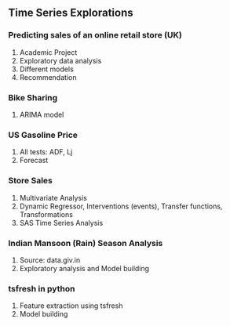 ## Time Series Explorations

### Predicting sales of an online retail store (UK)
1. Academic Project
2. Exploratory data analysis
3. Different models 
4. Recommendation

### Bike Sharing
1. ARIMA model

### US Gasoline Price
1. All tests: ADF, Lj
2. Forecast 

### Store Sales
1. Multivariate Analysis
2. Dynamic Regressor, Interventions (events), Transfer functions, Transformations
3. SAS Time Series Analysis

### Indian Mansoon (Rain) Season Analysis
1. Source: data.giv.in
2. Exploratory analysis and Model building

### tsfresh in python
1. Feature extraction using tsfresh
2. Model building
